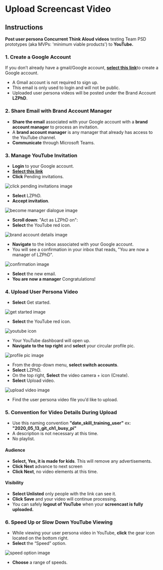 # Upload Screencast Video

## Instructions

**Post user persona Concurrent Think Aloud videos** testing Team PSD prototypes (aka MVPs: 'minimum viable products') to **YouTube.**

### 1. Create a Google Account

If you don’t already have a gmail/Google account, [**select this link**](https://accounts.google.com/signup/v2/webcreateaccount?flowName=GlifWebSignIn&flowEntry=SignUp&nogm=true)to create a Google account.

- A Gmail account is not required to sign up.
- This email is only used to login and will not be public.
- Uploaded user persona videos will be posted under the Brand Account **LZPhD**.

### 2. Share Email with Brand Account Manager

- **Share the email** associated with your Google account with a **brand account manager** to process an invitation.
- A **brand account manager** is any manager that already has access to the YouTube channel.
- **Communicate** through Microsoft Teams.

### 3. Manage YouTube Invitation

- **Login** to your Google account.
- [**Select this link**](https://myaccount.google.com/brandaccounts)
- **Click** Pending invitations.

![click pending invitations image](https://user-images.githubusercontent.com/59668647/88175856-4ab6ed00-cbdb-11ea-951d-ead0bed6fe4d.png)

- **Select** LZPhD.
- **Accept invitation**.

![become manager dialogue image](https://user-images.githubusercontent.com/59668647/88176014-8487f380-cbdb-11ea-8324-941e2caadbbe.png)

- **Scroll down**: "Act as LZPhD on":
- **Select** the YouTube red icon.

![brand account details image](https://user-images.githubusercontent.com/59668647/88176060-99648700-cbdb-11ea-8cf0-8b7ffab70bcf.png)

- **Navigate** to the inbox associated with your Google account.
- You will see a confirmation in your inbox that reads, "You are now a manager of LZPhD".

![confirmation image](https://user-images.githubusercontent.com/59668647/88176081-9d90a480-cbdb-11ea-8776-c992a9aee1e9.png)

- **Select** the new email.
- **You are now a manager** Congratulations!

### 4. Upload User Persona Video

- **Select** Get started.
  
![get started image](https://user-images.githubusercontent.com/59668647/88176094-a1bcc200-cbdb-11ea-8e85-1ed529d93438.png)

- **Select** the YouTube red icon.

![youtube icon](https://user-images.githubusercontent.com/59668647/88176665-78506600-cbdc-11ea-97b0-3d3cd30ed4ff.png)

- Your YouTube dashboard will open up.
- **Navigate to the top right** and **select** your circular profile pic.

![profile pic image](https://user-images.githubusercontent.com/59668647/88176122-aa14fd00-cbdb-11ea-89fb-fda8b1328655.png)

- From the drop-down menu, **select switch accounts**.
- **Select** LZPhD.
- On the top right, **Select** the video camera + icon (Create).
- **Select** Upload video.

![upload video image](https://user-images.githubusercontent.com/59668647/88176392-0c6dfd80-cbdc-11ea-8678-26cde3cb9b7e.png)

- Find the user persona video file you’d like to upload.

### 5. Convention for Video Details During Upload

- Use this naming convention **"date_skill_training_user"** ex: **"2020_05_13_git_ch1_busy_pi"**
- A description is not necessary at this time.
- No playlist.

#### Audience

- **Select, Yes, it is made for kids**. This will remove any advertisements.
- **Click Next** advance to next screen
- **Click Next**, no video elements at this time.

#### Visibility

- **Select Unlisted** only people with the link can see it.
- **Click Save** and your video will continue processing.
- You can safely **logout of YouTube** when your **screencast is fully uploaded.**

### 6. Speed Up or Slow Down YouTube Viewing

- While viewing your user persona video in YouTube, **click** the gear icon located on the bottom right.
- **Select** the “Speed” option.

![speed option image](https://user-images.githubusercontent.com/59668647/88176162-b436fb80-cbdb-11ea-91c5-03cd13e00743.png)

- **Choose** a range of speeds.
